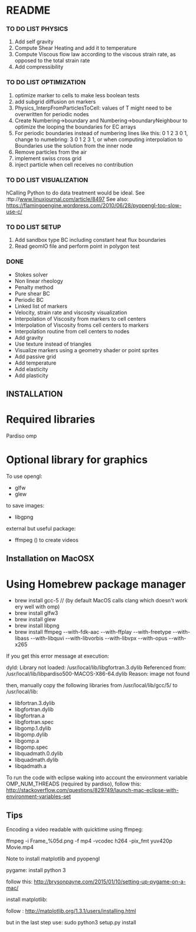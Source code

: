 # README #

### TO DO LIST PHYSICS ###

1. Add self gravity
1. Compute Shear Heating and add it to temperature
1. Compute Viscous flow law according to the viscous strain rate, as opposed to the total strain rate
1. Add compressibility

### TO DO LIST OPTIMIZATION ###

1. optimize marker to cells to make less boolean tests
1. add subgrid diffusion on markers
1. Physics_InterpFromParticlesToCell: values of T might need to be overwritten for periodic nodes
1. Create Numbering->boundary and Numbering->boundaryNeighbour to optimize the looping the boundaries for EC arrays
1. For periodic boundaries instead of numbering lines like this: 0 1 2 3 0 1, change to numebring: 3 0 1 2 3 1, or when computing interpolation to Boundaries use the solution from the inner node
1. Remove particles from the air
1. implement swiss cross grid
1. inject particle when cell receives no contribution

### TO DO LIST VISUALIZATION ###
hCalling Python to do data treatment would be ideal. See :ttp://www.linuxjournal.com/article/8497
See also:
https://flamingoengine.wordpress.com/2010/06/28/pyopengl-too-slow-use-c/

### TO DO LIST SETUP ###
1. Add sandbox type BC including constant heat flux boundaries
1. Read geomIO file and perform point in polygon test

### DONE ###
- Stokes solver
- Non linear rheology
- Penalty method
- Pure shear BC
- Periodic BC
- Linked list of markers
- Velocity, strain rate and viscosity visualization
- Interpolation of Viscosity from markers to cell centers
- Interpolation of Viscosity froms cell centers to markers
- Interpolation routine from cell centers to nodes
- Add gravity
- Use texture instead of triangles
- Visualize markers using a geometry shader or point sprites
- Add passive grid
- Add temperature
- Add elasticity
- Add plasticity


## INSTALLATION

# Required libraries
Pardiso
omp

# Optional library for graphics

To use opengl:

- glfw
- glew

to save images:

- libgpng

external but useful package:

- ffmpeg () to create videos

## Installation on MacOSX

# Using Homebrew package manager
- brew install gcc-5 // (by default MacOS calls clang which doesn't work ery well with omp)
- brew install glfw3
- brew install glew
- brew install libpng
- brew install ffmpeg --with-fdk-aac --with-ffplay --with-freetype --with-libass --with-libquvi --with-libvorbis --with-libvpx --with-opus --with-x265


If you get this error message at execution:

dyld: Library not loaded: /usr/local/lib/libgfortran.3.dylib
  Referenced from: /usr/local/lib/libpardiso500-MACOS-X86-64.dylib
  Reason: image not found

then, manually copy the following libraries from /usr/local/lib/gcc/5/ to /usr/local/lib: 

- libfortran.3.dylib
- libgfortran.dylib
- libgfortran.a
- libgfortran.spec
- libgomp.1.dylib
- libgomp.dylib
- libgomp.a
- libgomp.spec
- libquadmath.0.dylib
- libquadmath.dylib
- libqadmath.a


To run the code with eclipse waking into account the environment variable OMP_NUM_THREADS (required by pardiso), follow this: http://stackoverflow.com/questions/829749/launch-mac-eclipse-with-environment-variables-set


## Tips

Encoding a video readable with quicktime using ffmpeg:

ffmpeg -i Frame_%05d.png -f mp4  -vcodec h264 -pix_fmt yuv420p  Movie.mp4


Note to install matplotlib and pyopengl

pygame:
install python 3

follow this:
http://brysonpayne.com/2015/01/10/setting-up-pygame-on-a-mac/

install matplotlib: 

follow : http://matplotlib.org/1.3.1/users/installing.html

but in the last step use: sudo python3 setup.py install